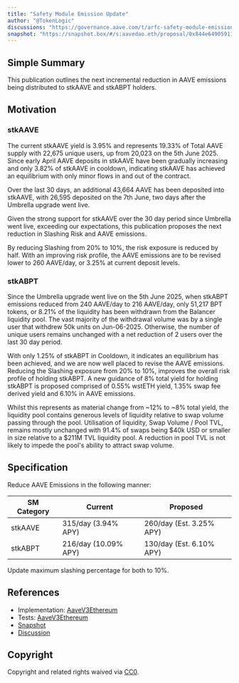 ```yaml
---
title: "Safety Module Emission Update"
author: "@TokenLogic"
discussions: "https://governance.aave.com/t/arfc-safety-module-emission-update/22554"
snapshot: "https://snapshot.box/#/s:aavedao.eth/proposal/0x844e6490591165e166fe511c1c527798369a21394fd93812d299cc320ec91dd5"
---
```


## Simple Summary

This publication outlines the next incremental reduction in AAVE emissions being distributed to stkAAVE and stkABPT holders.

## Motivation

### stkAAVE

The current stkAAVE yield is 3.95% and represents 19.33% of Total AAVE supply with 22,675 unique users, up from 20,023 on the 5th June 2025. Since early April AAVE deposits in stkAAVE have been gradually increasing and only 3.82% of stkAAVE in cooldown, indicating stkAAVE has achieved an equilibrium with only minor flows in and out of the contract.

Over the last 30 days, an additional 43,664 AAVE has been deposited into stkAAVE, with 26,595 deposited on the 7th June, two days after the Umbrella upgrade went live.

Given the strong support for stkAAVE over the 30 day period since Umbrella went live, exceeding our expectations, this publication proposes the next reduction in Slashing Risk and AAVE emissions.

By reducing Slashing from 20% to 10%, the risk exposure is reduced by half. With an improving risk profile, the AAVE emissions are to be revised lower to 260 AAVE/day, or 3.25% at current deposit levels.

### stkABPT

Since the Umbrella upgrade went live on the 5th June 2025, when stkABPT emissions reduced from 240 AAVE/day to 216 AAVE/day, only 51,217 BPT tokens, or 8.21% of the liquidity has been withdrawn from the Balancer liquidity pool. The vast majority of the withdrawal volume was by a single user that withdrew 50k units on Jun-06-2025. Otherwise, the number of unique users remains unchanged with a net reduction of 2 users over the last 30 day period.

With only 1.25% of stkABPT in Cooldown, it indicates an equilibrium has been achieved, and we are now well placed to revise the AAVE emissions.
Reducing the Slashing exposure from 20% to 10%, improves the overall risk profile of holding stkABPT. A new guidance of 8% total yield for holding stkABPT is proposed comprised of 0.55% wstETH yield, 1.35% swap fee derived yield and 6.10% in AAVE emissions.

Whilst this represents as material change from ~12% to ~8% total yield, the liquidity pool contains generous levels of liquidity relative to swap volume passing through the pool. Utilisation of liquidity, Swap Volume / Pool TVL, remains mostly unchanged with 91.4% of swaps being $40k USD or smaller in size relative to a $211M TVL liquidity pool. A reduction in pool TVL is not likely to impede the pool's ability to attract swap volume.

## Specification

Reduce AAVE Emissions in the following manner:

| SM Category | Current              | Proposed                 |
| ----------- | -------------------- | ------------------------ |
| stkAAVE     | 315/day (3.94% APY)  | 260/day (Est. 3.25% APY) |
| stkABPT     | 216/day (10.09% APY) | 130/day (Est. 6.10% APY) |

Update maximum slashing percentage for both to 10%.

## References

- Implementation: [AaveV3Ethereum](https://github.com/bgd-labs/aave-proposals-v3/blob/85e38e3f84f701df45f57ffc01f05754618b6b05/src/20250721_AaveV3Ethereum_SafetyModuleEmissionUpdate/AaveV3Ethereum_SafetyModuleEmissionUpdate_20250721.sol)
- Tests: [AaveV3Ethereum](https://github.com/bgd-labs/aave-proposals-v3/blob/85e38e3f84f701df45f57ffc01f05754618b6b05/src/20250721_AaveV3Ethereum_SafetyModuleEmissionUpdate/AaveV3Ethereum_SafetyModuleEmissionUpdate_20250721.t.sol)
- [Snapshot](https://snapshot.box/#/s:aavedao.eth/proposal/0x844e6490591165e166fe511c1c527798369a21394fd93812d299cc320ec91dd5)
- [Discussion](https://governance.aave.com/t/arfc-safety-module-emission-update/22554)

## Copyright

Copyright and related rights waived via [CC0](https://creativecommons.org/publicdomain/zero/1.0/).
